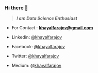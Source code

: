 ### Hi there 👋
> ***I am Data Science Enthusiast***  <br>

  - For Contact : **khayalfarajov@gmail.com**

- Linkedin: [@khayalfarajov](https://www.linkedin.com/in/khayalfarajov/) <br>
- Facebook: [@khayalfarajov](facebook.com/khayalfarajov) <br>
- Twitter: [@khayalfarajov](https://twitter.com/khayalfarajov) <br>
- Medium: @[khayalfarajov](https://medium.com/@khayalfarajov)

<!--
**khayalfarajov/khayalfarajov** is a ✨ _special_ ✨ repository because its `README.md` (this file) appears on your GitHub profile.

Here are some ideas to get you started:

- 🔭 I’m currently working on ...
- 🌱 I’m currently learning ...
- 👯 I’m looking to collaborate on ...
- 🤔 I’m looking for help with ...
- 💬 Ask me about ...
- 📫 How to reach me: ...
- 😄 Pronouns: ...
- ⚡ Fun fact: ...
-->

